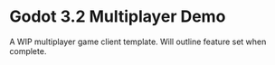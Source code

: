 # Godot 3.2 Multiplayer Demo

A WIP multiplayer game client template. Will outline feature set when complete.
